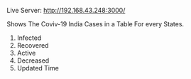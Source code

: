 Live Server: http://192.168.43.248:3000/




Shows The Coviv-19 India Cases in a Table For every States.
1. Infected
2. Recovered
3. Active
4. Decreased
5. Updated Time

